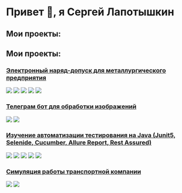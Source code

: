 
# Привет 👋, я Сергей Лапотышкин


## Мои проекты:




## Мои проекты:



### [Электронный наряд-допуск для металлургического предприятия](https://github.com/Segafoxs/DiplomUrFULAST)
![](https://img.shields.io/badge/Django-5.1.4-green) ![](https://img.shields.io/badge/Bootstrap-5-green) ![](https://img.shields.io/badge/MinIO-7.2.15-green) ![](https://img.shields.io/badge/docxtpl-0.19.0-green) ![](https://img.shields.io/badge/gostcrypto-red)



### [Телеграм бот для обработки изображений](https://github.com/Segafoxs/telegram_Image_bot)
![](https://img.shields.io/badge/aiogram-3.20.0-green) ![](https://img.shields.io/badge/opencv-4.11.0.86-green)


### [Изучение автоматизации тестирования на Java (Junit5, Selenide, Cucumber, Allure Report, Rest Assured)](https://github.com/Segafoxs/IF_LAPOTYSHKIN)
![](https://img.shields.io/badge/Junit-5.11.1-green) ![](https://img.shields.io/badge/Selenide-7.8.1-green)
![](https://img.shields.io/badge/Cucumber-7.22.0-green) ![](https://img.shields.io/badge/AllureReport-2.25.0-green) ![](https://img.shields.io/badge/RestAssured-5.5.2-green)

### [Симуляция работы транспортной компании ](https://github.com/Segafoxs/ModelTransportCompany)
![](https://img.shields.io/badge/pandas-2.3.0-green) ![](https://img.shields.io/badge/matplotlib-3.10.31-green)
